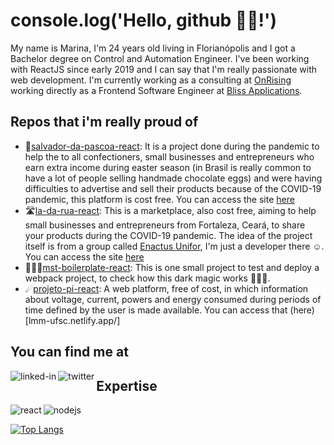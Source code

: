 # console.log('Hello, github 🤟🏼!')

My name is Marina, I'm 24 years old living in Florianópolis and I got a Bachelor degree on Control and Automation Engineer. I've been working with ReactJS since early 2019 and I can say that I'm really passionate with web development. I'm currently working as a consulting at [OnRising](https://www.onrising.com/) working directly as a Frontend Software Engineer at [Bliss Applications](https://br.linkedin.com/company/bliss-applications).

 
 ## Repos that i'm really proud of
 
 - 🐰[salvador-da-pascoa-react](https://github.com/COVIDSolutionsCommunity/salvador-da-pascoa-react): It is a project done during the pandemic to help the to all confectioners, small businesses and entrepreneurs who earn extra income during easter season (in Brasil is really common to have a lot of people selling handmade chocolate eggs) and were having difficulties to advertise and sell their products because of the COVID-19 pandemic, this platform is cost free. You can access the site [here](https://www.salvadordapascoa.com.br/)
 - 🛣[la-da-rua-react](https://github.com/COVIDSolutionsCommunity/la-da-rua-react):  This is a marketplace, also cost free, aiming to help small businesses and entrepreneurs from Fortaleza, Ceará, to share your products during the COVID-19 pandemic. The idea of the project itself is from a group called [Enactus Unifor](http://www.enactus.org.br/conheca-o-time-enactus-unifor/), I'm just a developer there ☺️. You can access the site [here](http://www.ladarua.com.br)
 - 👩🏻‍💻[mst-boilerplate-react](https://github.com/marinastavares/mst-react-boilerplate): This is one small project to test and deploy a webpack project, to check how this dark magic works 🧙🏻‍♀️.
 - ☄[projeto-pi-react](https://github.com/marinastavares/projeto-pi-react): A web platform, free of cost, in which information about voltage, current, powers and energy consumed during periods of time defined by the user is made available. You can access that (here)[lmm-ufsc.netlify.app/]

## You can find me at

[<img align="left" alt="linked-in" src="https://img.shields.io/badge/linkedin-%230077B5.svg?&style=for-the-badge&logo=linkedin&logoColor=white" />](https://www.linkedin.com/in/marinastavares)
[<img align="left" alt="twitter" src="https://img.shields.io/badge/twitter-%231DA1F2.svg?&style=for-the-badge&logo=twitter&logoColor=white" />](https://twitter.com/marinastavares)

## Expertise
<img align="left" alt="react" src="https://img.shields.io/badge/react%20-%2320232a.svg?&style=for-the-badge&logo=react&logoColor=%2361DAFB" />
<img align="left" alt="nodejs" src="https://img.shields.io/badge/node.js%20-%2343853D.svg?&style=for-the-badge&logo=node.js&logoColor=white" />

<br />

[![Top Langs](https://github-readme-stats.vercel.app/api/top-langs/?username=marinastavares&hide=php&theme=synthwave&layout=compact)](https://github.com/anuraghazra/github-readme-stats)
